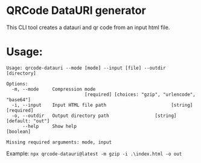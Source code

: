 # QRCode DataURI generator

This CLI tool creates a datauri and qr code from an input html file.

# Usage:
```
Usage: qrcode-datauri --mode [mode] --input [file] --outdir [directory]

Options:
  -m, --mode     Compression mode
                             [required] [choices: "gzip", "urlencode", "base64"]
  -i, --input    Input HTML file path                        [string] [required]
  -o, --outdir   Output directory path                 [string] [default: "out"]
      --help     Show help                                             [boolean]

Missing required arguments: mode, input
```

Example:
`npx qrcode-datauri@latest -m gzip -i .\index.html -o out`
